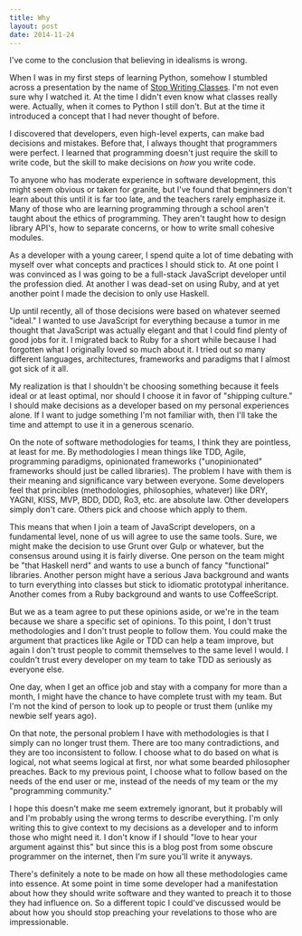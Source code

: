 ```yaml
---
title: Why
layout: post
date: 2014-11-24
---
```


I've come to the conclusion that believing in idealisms is wrong.

When I was in my first steps of learning Python, somehow I stumbled across a
presentation by the name of [Stop Writing
Classes](http://youtu.be/o9pEzgHorH0). I'm not even sure why I watched it.
At the time I didn't even know what classes really were. Actually, when it
comes to Python I still don't. But at the time it introduced a concept that I
had never thought of before.

I discovered that developers, even high-level experts, can make bad decisions
and mistakes. Before that, I always thought that programmers were perfect. I
learned that programming doesn't just require the skill to write code, but the
skill to make decisions on *how* you write code.

To anyone who has moderate experience in software development, this might seem
obvious or taken for granite, but I've found that beginners don't learn about
this until it is far too late, and the teachers rarely emphasize it. Many of
those who are learning programming through a school aren't taught about the
ethics of programming. They aren't taught how to design library API's, how to
separate concerns, or how to write small cohesive modules.

As a developer with a young career, I spend quite a lot of time debating with
myself over what concepts and practices I should stick to. At one point I was
convinced as I was going to be a full-stack JavaScript developer until the
profession died. At another I was dead-set on using Ruby, and at yet another
point I made the decision to only use Haskell.

Up until recently, all of those decisions were based on whatever seemed
"ideal." I wanted to use JavaScript for everything because a tumor in me
thought that JavaScript was actually elegant and that I could find plenty of
good jobs for it. I migrated back to Ruby for a short while because I had
forgotten what I originally loved so much about it. I tried out so many
different languages, architectures, frameworks and paradigms that I almost got
sick of it all.

My realization is that I shouldn't be choosing something because it feels
ideal or at least optimal, nor should I choose it in favor of "shipping
culture." I should make decisions as a developer based on my personal
experiences alone. If I want to judge something I'm not familiar with, then
I'll take the time and attempt to use it in a generous scenario.

On the note of software methodologies for teams, I think they are pointless, at
least for me. By methodologies I mean things like TDD, Agile, programming
paradigms, opinionated frameworks ("unopinionated" frameworks should just be
called libraries). The problem I have with them is their meaning and
significance vary between everyone. Some developers feel that princibles
(methodologies, philosophies, whatever) like DRY, YAGNI, KISS, MVP, BDD, DDD,
Ro3, etc. are absolute law. Other developers simply don't care. Others pick and
choose which apply to them.

This means that when I join a team of JavaScript developers, on a fundamental
level, none of us will agree to use the same tools. Sure, we might make the
decision to use Grunt over Gulp or whatever, but the consensus around using it
is fairly diverse. One person on the team might be "that Haskell nerd" and
wants to use a bunch of fancy "functional" libraries. Another person might have
a serious Java background and wants to turn everything into classes but stick
to idiomatic prototypal inheritance. Another comes from a Ruby background and
wants to use CoffeeScript.

But we as a team agree to put these opinions aside, or we're in the team
because we share a specific set of opinions. To this point, I don't trust
methodologies and I don't trust people to follow them. You could make the
argument that practices like Agile or TDD can help a team improve, but again
I don't trust people to commit themselves to the same level I would. I couldn't
trust every developer on my team to take TDD as seriously as everyone else.

One day, when I get an office job and stay with a company for more than a
month, I might have the chance to have complete trust with my team. But I'm not
the kind of person to look up to people or trust them (unlike my newbie self
years ago).

On that note, the personal problem I have with methodologies is that I simply
can no longer trust them. There are too many contradictions, and they are too
inconsistent to follow. I choose what to do based on what is logical, not what
seems logical at first, nor what some bearded philosopher preaches. Back to my
previous point, I choose what to follow based on the needs of the end user or
me, instead of the needs of my team or the my "programming community."

I hope this doesn't make me seem extremely ignorant, but it probably will and
I'm probably using the wrong terms to describe everything. I'm only writing
this to give context to my decisions as a developer and to inform those who
might need it. I don't know if I should "love to hear your argument against
this" but since this is a blog post from some obscure programmer on the
internet, then I'm sure you'll write it anyways.

There's definitely a note to be made on how all these methodologies came
into essence. At some point in time some developer had a manifestation about
how they should write software and they wanted to preach it to those they had
influence on. So a different topic I could've discussed would be about how you
should stop preaching your revelations to those who are impressionable.
